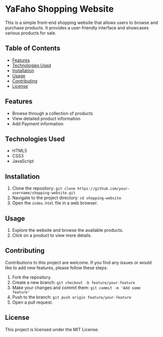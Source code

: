 # YaFaho Shopping Website

This is a simple front-end shopping website that allows users to browse and purchase products. It provides a user-friendly interface and showcases various products for sale.

## Table of Contents
- [Features](#features)
- [Technologies Used](#technologies-used)
- [Installation](#installation)
- [Usage](#usage)
- [Contributing](#contributing)
- [License](#license)

## Features

- Browse through a collection of products
- View detailed product information
- Add Payment information

## Technologies Used

- HTML5
- CSS3
- JavaScript

## Installation

1. Clone the repository: `git clone https://github.com/your-username/shopping-website.git`
2. Navigate to the project directory: `cd shopping-website`
3. Open the `index.html` file in a web browser.

## Usage

1. Explore the website and browse the available products.
2. Click on a product to view more details.

## Contributing

Contributions to this project are welcome. If you find any issues or would like to add new features, please follow these steps:

1. Fork the repository.
2. Create a new branch: `git checkout -b feature/your-feature`
3. Make your changes and commit them: `git commit -m 'Add some feature'`
4. Push to the branch: `git push origin feature/your-feature`
5. Open a pull request.

## License

This project is licensed under the MIT License.
